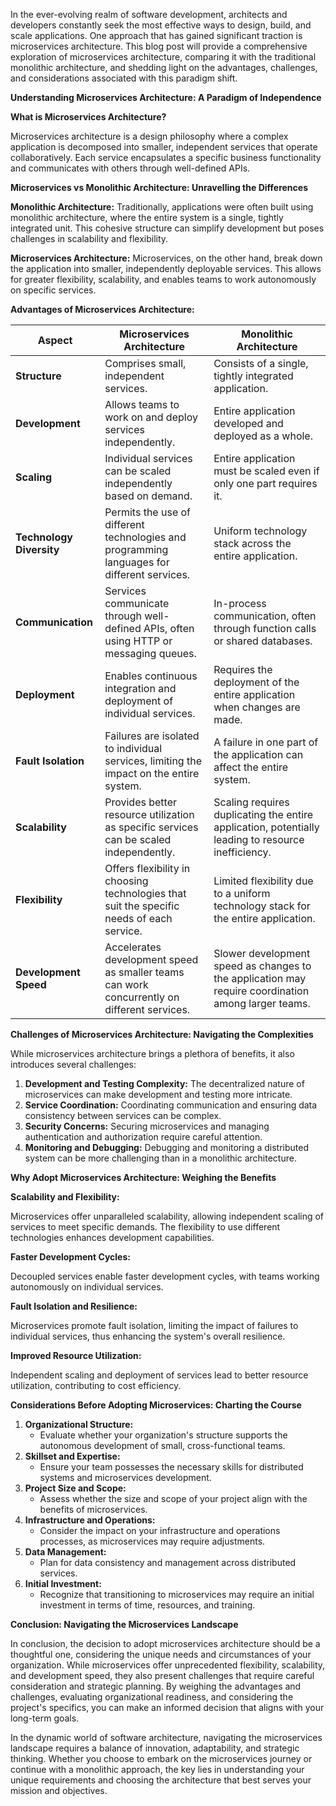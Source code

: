In the ever-evolving realm of software development, architects and developers constantly seek the most effective ways to design, build, and scale applications. One approach that has gained significant traction is microservices architecture. This blog post will provide a comprehensive exploration of microservices architecture, comparing it with the traditional monolithic architecture, and shedding light on the advantages, challenges, and considerations associated with this paradigm shift.

**Understanding Microservices Architecture: A Paradigm of Independence**

**What is Microservices Architecture?**

Microservices architecture is a design philosophy where a complex application is decomposed into smaller, independent services that operate collaboratively. Each service encapsulates a specific business functionality and communicates with others through well-defined APIs.

**Microservices vs Monolithic Architecture: Unravelling the Differences**

**Monolithic Architecture:** Traditionally, applications were often built using monolithic architecture, where the entire system is a single, tightly integrated unit. This cohesive structure can simplify development but poses challenges in scalability and flexibility.

**Microservices Architecture:** Microservices, on the other hand, break down the application into smaller, independently deployable services. This allows for greater flexibility, scalability, and enables teams to work autonomously on specific services.

**Advantages of Microservices Architecture:**

| **Aspect**               | **Microservices Architecture**                                                              | **Monolithic Architecture**                                                                         |
|--------------------------|---------------------------------------------------------------------------------------------|-----------------------------------------------------------------------------------------------------|
| **Structure**            | Comprises small, independent services.                                                      | Consists of a single, tightly integrated application.                                               |
| **Development**          | Allows teams to work on and deploy services independently.                                  | Entire application developed and deployed as a whole.                                               |
| **Scaling**              | Individual services can be scaled independently based on demand.                            | Entire application must be scaled even if only one part requires it.                                |
| **Technology Diversity** | Permits the use of different technologies and programming languages for different services. | Uniform technology stack across the entire application.                                             |
| **Communication**        | Services communicate through well-defined APIs, often using HTTP or messaging queues.       | In-process communication, often through function calls or shared databases.                         |
| **Deployment**           | Enables continuous integration and deployment of individual services.                       | Requires the deployment of the entire application when changes are made.                            |
| **Fault Isolation**      | Failures are isolated to individual services, limiting the impact on the entire system.     | A failure in one part of the application can affect the entire system.                              |
| **Scalability**          | Provides better resource utilization as specific services can be scaled independently.      | Scaling requires duplicating the entire application, potentially leading to resource inefficiency.  |
| **Flexibility**          | Offers flexibility in choosing technologies that suit the specific needs of each service.   | Limited flexibility due to a uniform technology stack for the entire application.                   |
| **Development Speed**    | Accelerates development speed as smaller teams can work concurrently on different services. | Slower development speed as changes to the application may require coordination among larger teams. |

**Challenges of Microservices Architecture: Navigating the Complexities**

While microservices architecture brings a plethora of benefits, it also introduces several challenges:

1.  **Development and Testing Complexity:** The decentralized nature of microservices can make development and testing more intricate.
2.  **Service Coordination:** Coordinating communication and ensuring data consistency between services can be complex.
3.  **Security Concerns:** Securing microservices and managing authentication and authorization require careful attention.
4.  **Monitoring and Debugging:** Debugging and monitoring a distributed system can be more challenging than in a monolithic architecture.

**Why Adopt Microservices Architecture: Weighing the Benefits**

**Scalability and Flexibility:**

Microservices offer unparalleled scalability, allowing independent scaling of services to meet specific demands. The flexibility to use different technologies enhances development capabilities.

**Faster Development Cycles:**

Decoupled services enable faster development cycles, with teams working autonomously on individual services.

**Fault Isolation and Resilience:**

Microservices promote fault isolation, limiting the impact of failures to individual services, thus enhancing the system's overall resilience.

**Improved Resource Utilization:**

Independent scaling and deployment of services lead to better resource utilization, contributing to cost efficiency.

**Considerations Before Adopting Microservices: Charting the Course**

1.  **Organizational Structure:**
    -   Evaluate whether your organization's structure supports the autonomous development of small, cross-functional teams.
2.  **Skillset and Expertise:**
    -   Ensure your team possesses the necessary skills for distributed systems and microservices development.
3.  **Project Size and Scope:**
    -   Assess whether the size and scope of your project align with the benefits of microservices.
4.  **Infrastructure and Operations:**
    -   Consider the impact on your infrastructure and operations processes, as microservices may require adjustments.
5.  **Data Management:**
    -   Plan for data consistency and management across distributed services.
6.  **Initial Investment:**
    -   Recognize that transitioning to microservices may require an initial investment in terms of time, resources, and training.

**Conclusion: Navigating the Microservices Landscape**

In conclusion, the decision to adopt microservices architecture should be a thoughtful one, considering the unique needs and circumstances of your organization. While microservices offer unprecedented flexibility, scalability, and development speed, they also present challenges that require careful consideration and strategic planning. By weighing the advantages and challenges, evaluating organizational readiness, and considering the project's specifics, you can make an informed decision that aligns with your long-term goals.

In the dynamic world of software architecture, navigating the microservices landscape requires a balance of innovation, adaptability, and strategic thinking. Whether you choose to embark on the microservices journey or continue with a monolithic approach, the key lies in understanding your unique requirements and choosing the architecture that best serves your mission and objectives.
